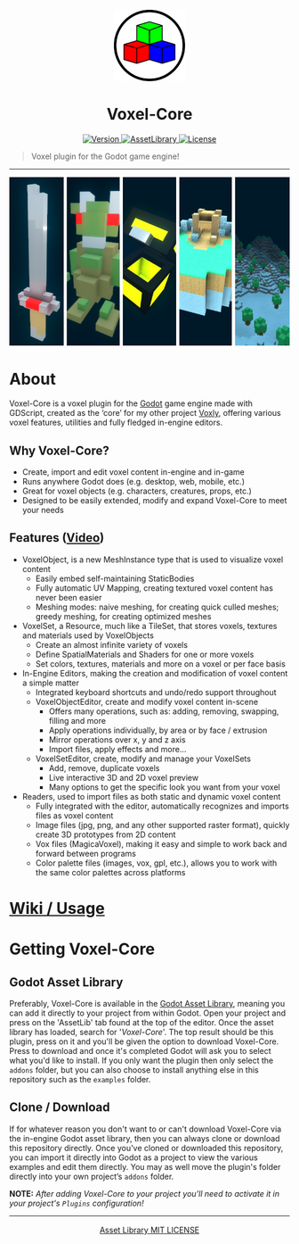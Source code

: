 <p align="center">
	<a>
		<img width="128px" src="./assets/VoxelCore.svg?sanitize=true" alt="" />
		<h1 align="center">
			Voxel-Core
		</h1>
	</a>
</p>


<p align="center">
	<a href="https://github.com/ClarkThyLord/Voxel-Core/releases">
		<img src="https://img.shields.io/badge/Version-3.0.0-green.svg" alt="Version">
	</a>
	<a href="https://godotengine.org/asset-library/asset/465">
		<img src="https://img.shields.io/badge/Godot-AssetLibrary-blue.svg?logo=data:image/png;base64,iVBORw0KGgoAAAANSUhEUgAAABAAAAAQCAYAAAAf8/9hAAAAAXNSR0IArs4c6QAAAARnQU1BAACxjwv8YQUAAAAJcEhZcwAADsMAAA7DAcdvqGQAAAAYdEVYdFNvZnR3YXJlAHBhaW50Lm5ldCA0LjEuNv1OCegAAACZSURBVDhPzYzBDYMwEAQt0VjCJxWkq1TBkybyIU3kw58iAJ1vF1bmUBLEIyONbN/tOp3O7fGcTDwz0WwXhiMR2cJlWYjU/EIZ+sZ721aoH/sAVYfD7j1MhgapMcoOVYfD66XOGizx5I5ZVB0OGdQ37/qxiarD4S+i6uSvAQPNq1/kTEHV0QDvkbpHdUWDn0RlSxQuRfRvSGkGI8iOwHqmdCcAAAAASUVORK5CYII=" alt="AssetLibrary">
	</a>
	<a href="https://github.com/ClarkThyLord/Voxel-Core/blob/master/LICENSE">
		<img src="https://img.shields.io/badge/License-MIT-brightgreen.svg" alt="License">
	</a>
</p>

> Voxel plugin for the Godot game engine!

---
<p align="center">
<img src="./assets/promo.jpg" alt="" />
</p>

# About
Voxel-Core is a voxel plugin for the [Godot](https://github.com/godotengine/godot) game engine made with GDScript, created as the ‘core’ for my other project [Voxly](https://github.com/ClarkThyLord/Voxly), offering various voxel features, utilities and fully fledged in-engine editors.

## Why Voxel-Core?
- Create, import and edit voxel content in-engine and in-game
- Runs anywhere Godot does (e.g. desktop, web, mobile, etc.)
- Great for voxel objects (e.g. characters, creatures, props, etc.)
- Designed to be easily extended, modify and expand Voxel-Core to meet your needs

## Features ([Video](https://youtu.be/cnHA7uZahp8))
- VoxelObject, is a new MeshInstance type that is used to visualize voxel content
	- Easily embed self-maintaining StaticBodies
	- Fully automatic UV Mapping, creating textured voxel content has never been easier
	- Meshing modes: naive meshing, for creating quick culled meshes; greedy meshing, for creating optimized meshes
- VoxelSet, a Resource, much like a TileSet, that stores voxels, textures and materials used by VoxelObjects
	- Create an almost infinite variety of voxels
	- Define SpatialMaterials and Shaders for one or more voxels
	- Set colors, textures, materials and more on a voxel or per face basis
- In-Engine Editors, making the creation and modification of voxel content a simple matter
	- Integrated keyboard shortcuts and undo/redo support throughout
	- VoxelObjectEditor, create and modify voxel content in-scene
		- Offers many operations, such as: adding, removing, swapping, filling and more
		- Apply operations individually, by area or by face / extrusion
		- Mirror operations over x, y and z axis
		- Import files, apply effects and more...
	- VoxelSetEditor, create, modify and manage your VoxelSets
		- Add, remove, duplicate voxels
		- Live interactive 3D and 2D voxel preview
		- Many options to get the specific look you want from your voxel
- Readers, used to import files as both static and dynamic voxel content
	- Fully integrated with the editor, automatically recognizes and imports files as voxel content
	- Image files (jpg, png, and any other supported raster format), quickly create 3D prototypes from 2D content
	- Vox files (MagicaVoxel), making it easy and simple to work back and forward between programs
	- Color palette files (images, vox, gpl, etc.), allows you to work with the same color palettes across platforms

# [Wiki / Usage](https://github.com/ClarkThyLord/Voxel-Core/wiki)

# Getting Voxel-Core
## Godot Asset Library
Preferably, Voxel-Core is available in the [Godot Asset Library](https://godotengine.org/asset-library/asset/465), meaning you can add it directly to your project from within Godot. Open your project and press on the 'AssetLib' tab found at the top of the editor. Once the asset library has loaded, search for  '*Voxel-Core*'. The top result should be this plugin, press on it and you'll be given the option to download Voxel-Core. Press to download and once it's completed Godot will ask you to select what you'd like to install. If you only want the plugin then only select the `addons` folder, but you can also choose to install anything else in this repository such as the `examples` folder. 

## Clone / Download
If for whatever reason you don't want to or can't download Voxel-Core via the in-engine Godot asset library, then you can always clone or download this repository directly. Once you've cloned or downloaded this repository, you can import it directly into Godot as a project to view the various examples and edit them directly. You may as well move the plugin's folder directly into your own project’s `addons` folder.

**NOTE:** *After adding Voxel-Core to your project you'll need to activate it in your project's `Plugins` configuration!*

---

<p align="center">
	<a href="https://godotengine.org/asset-library/asset/465" style="vertical-align: middle;">
		Asset Library
	</a>
	<a href="https://github.com/ClarkThyLord/Voxel-Core/blob/master/LICENSE" style="vertical-align: middle;">
		MIT LICENSE
	</a>
</p>
